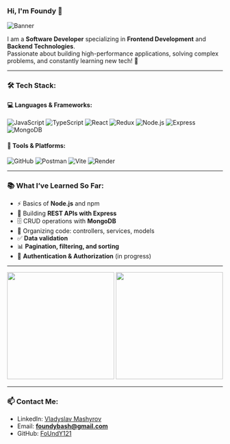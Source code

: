 ### Hi, I'm Foundy 👋

![Banner](https://user-images.githubusercontent.com/yourusername/banner-image.gif)

I am a **Software Developer** specializing in **Frontend Development** and **Backend Technologies**.  
Passionate about building high-performance applications, solving complex problems, and constantly learning new tech! 🚀

---

### 🛠️ Tech Stack:

#### 💻 Languages & Frameworks:
![JavaScript](https://img.shields.io/badge/JavaScript-F7DF1E?style=for-the-badge&logo=javascript&logoColor=black)
![TypeScript](https://img.shields.io/badge/TypeScript-007ACC?style=for-the-badge&logo=typescript&logoColor=white)
![React](https://img.shields.io/badge/React-20232A?style=for-the-badge&logo=react&logoColor=61DAFB)
![Redux](https://img.shields.io/badge/Redux-764ABC?style=for-the-badge&logo=redux&logoColor=white)
![Node.js](https://img.shields.io/badge/Node.js-43853D?style=for-the-badge&logo=node-dot-js&logoColor=white)
![Express](https://img.shields.io/badge/Express-000000?style=for-the-badge&logo=express&logoColor=white)
![MongoDB](https://img.shields.io/badge/MongoDB-4EA94B?style=for-the-badge&logo=mongodb&logoColor=white)

#### 🔧 Tools & Platforms:
![GitHub](https://img.shields.io/badge/GitHub-181717?style=for-the-badge&logo=github&logoColor=white)
![Postman](https://img.shields.io/badge/Postman-FF6C37?style=for-the-badge&logo=postman&logoColor=white)
![Vite](https://img.shields.io/badge/Vite-646CFF?style=for-the-badge&logo=vite&logoColor=white)
![Render](https://img.shields.io/badge/Render-46E3B7?style=for-the-badge&logo=render&logoColor=black)

---

### 📚 What I’ve Learned So Far:
- ⚡ Basics of **Node.js** and npm  
- 🔗 Building **REST APIs with Express**  
- 🗄️ CRUD operations with **MongoDB**  
- 📂 Organizing code: controllers, services, models  
- ✅ **Data validation**  
- 📊 **Pagination, filtering, and sorting**  
- 🔐 **Authentication & Authorization** (in progress)

---

<img src="https://media.giphy.com/media/Y1Zr4JpT2DTLy/giphy.gif" width="250"> <img src="https://media.giphy.com/media/13HgwGsXF0aiGY/giphy.gif" width="250">

---

### 📫 Contact Me:
- LinkedIn: [Vladyslav Mashyrov](https://www.linkedin.com/in/vladyslav-mashyrov-009156263)
- Email: **foundybash@gmail.com**
- GitHub: [FoUndY121](https://github.com/FoUndY121)
